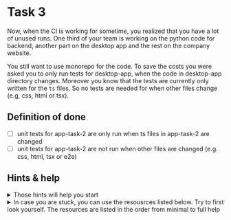 # Task 3

Now, when the CI is working for sometime, you realized that you have a lot of unused runs. One third of your team is working on the python code for backend, another part on the desktop app and the rest on the company website.

You still want to use monorepo for the code. To save the costs you were asked you to only run tests for desktop-app, when the code in desktop-app directory changes. Moreover you know that the tests are currently only written for the `ts` files. So no tests are needed for when other files change (e.g, css, html or tsx).

## Definition of done

- [ ] unit tests for app-task-2 are only run when ts files in app-task-2 are changed
- [ ] unit tests for app-task-2 are not run when other files are changed (e.g. css, html, tsx or e2e)

## Hints & help

<details>
<summary>Those hints will help you start</summary>

- https://docs.github.com/en/actions/using-workflows/events-that-trigger-workflows#running-your-workflow-only-when-a-push-affects-specific-files
</details>

<details>
<summary>In case you are stuck, you can use the resousrces listed below. Try to first look yourself. The resources are listed in the order from minimal to full help</summary>

1. [Branch with ready solution]()
</details>
